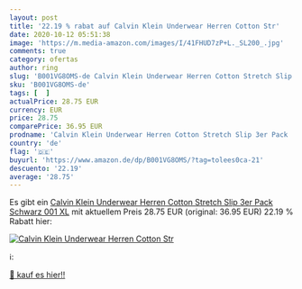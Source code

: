 ```yaml
---
layout: post
title: '22.19 % rabat auf Calvin Klein Underwear Herren Cotton Str'
date: 2020-10-12 05:51:38
image: 'https://m.media-amazon.com/images/I/41FHUD7zP+L._SL200_.jpg'
comments: true
category: ofertas
author: ring
slug: 'B001VG8OMS-de Calvin Klein Underwear Herren Cotton Stretch Slip 3er Pack...'
sku: 'B001VG8OMS-de'
tags: [  ]
actualPrice: 28.75 EUR
currency: EUR
price: 28.75
comparePrice: 36.95 EUR
prodname: 'Calvin Klein Underwear Herren Cotton Stretch Slip 3er Pack  Schwarz  001   XL'
country: 'de'
flag: '🇩🇪'
buyurl: 'https://www.amazon.de/dp/B001VG8OMS/?tag=tolees0ca-21'
descuento: '22.19'
average: '28.75'
---
```


Es gibt ein [Calvin Klein Underwear Herren Cotton Stretch Slip 3er Pack  Schwarz  001   XL](https://www.amazon.de/dp/B001VG8OMS/?tag=tolees0ca-21) mit aktuellem Preis 28.75 EUR (original: 36.95 EUR) 22.19 % Rabatt hier:

[![Calvin Klein Underwear Herren Cotton Str](https://m.media-amazon.com/images/I/41FHUD7zP+L._SL200_.jpg)](https://www.amazon.de/dp/B001VG8OMS/?tag=tolees0ca-21)

ℹ️:


[🛒 kauf es hier!!](https://www.amazon.de/dp/B001VG8OMS/?tag=tolees0ca-21)
